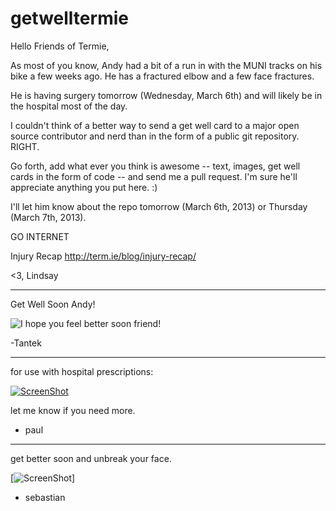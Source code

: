 getwelltermie
=============

Hello Friends of Termie,

As most of you know, Andy had a bit of a run in with the MUNI tracks on his bike a few weeks ago. He has a fractured elbow and a few face fractures.

He is having surgery tomorrow (Wednesday, March 6th) and will likely be in the hospital most of the day.

I couldn't think of a better way to send a get well card to a major open source contributor and nerd than in the form of a public git repository. RIGHT.

Go forth, add what ever you think is awesome -- text, images, get well cards in the form of code -- and send me a pull request. I'm sure he'll appreciate anything you put here. :)

I'll let him know about the repo tomorrow (March 6th, 2013) or Thursday (March 7th, 2013).

GO INTERNET

Injury Recap http://term.ie/blog/injury-recap/

<3, 
Lindsay

----

Get Well Soon Andy!

![I hope you feel better soon friend!](http://img.vmessages.com/get-well-soon/10.gif)

 -Tantek

----


for use with hospital prescriptions:


[![ScreenShot](https://raw.github.com/pauloppenheim/getwelltermie/master/img/what_is_this_a_youtube_video_or_something.png)](http://youtu.be/Mf6JCpJjdiY)

let me know if you need more.

+ paul


----

get better soon and unbreak your face.

[![ScreenShot](https://raw.github.com/bastih/getwelltermie/master/img/beer.jpg)]

+ sebastian